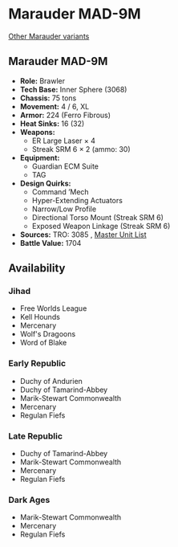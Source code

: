 # Marauder MAD-9M 

[Other Marauder variants](../marauder.md) 

## Marauder MAD-9M 

- **Role:** Brawler 
- **Tech Base:** Inner Sphere (3068) 
- **Chassis:** 75 tons 
- **Movement:** 4 / 6, XL 
- **Armor:** 224 (Ferro Fibrous) 
- **Heat Sinks:** 16 (32) 
- **Weapons:** 
  - ER Large Laser × 4 
  - Streak SRM 6 × 2 (ammo: 30) 
- **Equipment:** 
  - Guardian ECM Suite 
  - TAG 
- **Design Quirks:** 
  - Command ’Mech 
  - Hyper-Extending Actuators 
  - Narrow/Low Profile 
  - Directional Torso Mount (Streak SRM 6) 
  - Exposed Weapon Linkage (Streak SRM 6) 
- **Sources:** TRO: 3085 , [Master Unit List](http://masterunitlist.info/Unit/Details/2047) 
- **Battle Value:** 1704 

## Availability 

### Jihad 

- Free Worlds League 
- Kell Hounds 
- Mercenary 
- Wolf's Dragoons 
- Word of Blake 

### Early Republic 

- Duchy of Andurien 
- Duchy of Tamarind-Abbey 
- Marik-Stewart Commonwealth 
- Mercenary 
- Regulan Fiefs 

### Late Republic 

- Duchy of Tamarind-Abbey 
- Marik-Stewart Commonwealth 
- Mercenary 
- Regulan Fiefs 

### Dark Ages 

- Marik-Stewart Commonwealth 
- Mercenary 
- Regulan Fiefs 

